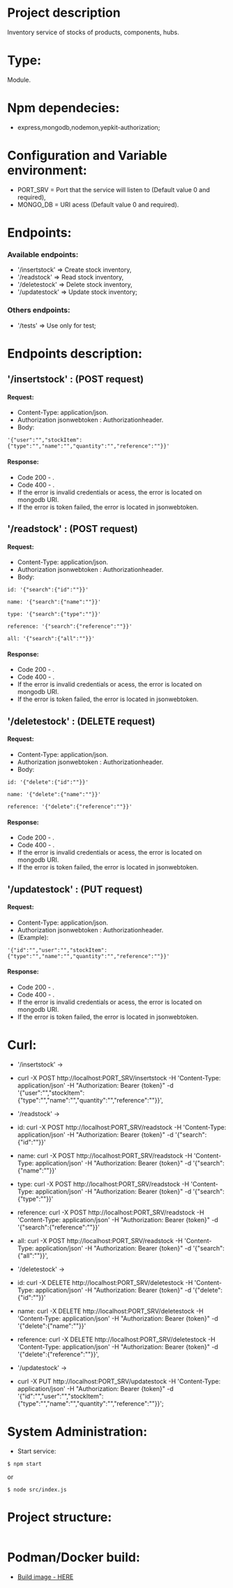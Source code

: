 # Project description
Inventory service of stocks of products, components, hubs.

# Type:
Module.

# Npm dependecies:
* express,mongodb,nodemon,yepkit-authorization;

# Configuration and Variable environment:
* PORT_SRV = Port that the service will listen to (Default value 0 and required),
* MONGO_DB = URI acess (Default value 0 and required).

# Endpoints:
### Available endpoints:
* '/insertstock' => Create stock inventory,
* '/readstock' => Read stock inventory,
* '/deletestock' => Delete stock inventory,
* '/updatestock' => Update stock inventory;

### Others endpoints:
* '/tests' => Use only for test;

# Endpoints description:
## '/insertstock' : (POST request)
#### Request:
* Content-Type: application/json.
* Authorization jsonwebtoken : Authorizationheader.
* Body:
```
'{"user":"","stockItem":{"type":"","name":"","quantity":"","reference":""}}'
```
####  Response:
* Code 200 - .
* Code 400 - .
* If the error is invalid credentials or acess, the error is located on mongodb URI.
* If the error is token failed, the error is located in jsonwebtoken.

## '/readstock' : (POST request)
#### Request:
* Content-Type: application/json.
* Authorization jsonwebtoken : Authorizationheader.
* Body:
```
id: '{"search":{"id":""}}'

name: '{"search":{"name":""}}'

type: '{"search":{"type":""}}'

reference: '{"search":{"reference":""}}'

all: '{"search":{"all":""}}'
```
#### Response:
* Code 200 - .
* Code 400 - .
* If the error is invalid credentials or acess, the error is located on mongodb URI.
* If the error is token failed, the error is located in jsonwebtoken.

## '/deletestock' : (DELETE request)
#### Request:
* Content-Type: application/json.
* Authorization jsonwebtoken : Authorizationheader.
* Body:
```
id: '{"delete":{"id":""}}'

name: '{"delete":{"name":""}}'

reference: '{"delete":{"reference":""}}'
```
#### Response:
* Code 200 - .
* Code 400 - .
* If the error is invalid credentials or acess, the error is located on mongodb URI.
* If the error is token failed, the error is located in jsonwebtoken.

## '/updatestock' : (PUT request)
#### Request:
* Content-Type: application/json.
* Authorization jsonwebtoken : Authorizationheader.
* (Example):
```
'{"id":"","user":"","stockItem":{"type":"","name":"","quantity":"","reference":""}}'
```
#### Response:
* Code 200 - .
* Code 400 - .
* If the error is invalid credentials or acess, the error is located on mongodb URI.
* If the error is token failed, the error is located in jsonwebtoken.

# Curl:
* '/insertstock' -> 
- curl -X POST http://localhost:PORT_SRV/insertstock -H 'Content-Type: application/json' -H "Authorization: Bearer {token}" -d '{"user":"","stockItem":{"type":"","name":"","quantity":"","reference":""}}',
* '/readstock' -> 
- id: curl -X POST http://localhost:PORT_SRV/readstock -H 'Content-Type: application/json' -H "Authorization: Bearer {token}" -d '{"search":{"id":""}}'

- name: curl -X POST http://localhost:PORT_SRV/readstock -H 'Content-Type: application/json' -H "Authorization: Bearer {token}" -d '{"search":{"name":""}}'

- type: curl -X POST http://localhost:PORT_SRV/readstock -H 'Content-Type: application/json' -H "Authorization: Bearer {token}" -d '{"search":{"type":""}}'

- reference: curl -X POST http://localhost:PORT_SRV/readstock -H 'Content-Type: application/json' -H "Authorization: Bearer {token}" -d '{"search":{"reference":""}}'

- all: curl -X POST http://localhost:PORT_SRV/readstock -H 'Content-Type: application/json' -H "Authorization: Bearer {token}" -d '{"search":{"all":""}}',
* '/deletestock' -> 
- id: curl -X DELETE http://localhost:PORT_SRV/deletestock -H 'Content-Type: application/json' -H "Authorization: Bearer {token}" -d '{"delete":{"id":""}}'

- name: curl -X DELETE http://localhost:PORT_SRV/deletestock -H 'Content-Type: application/json' -H "Authorization: Bearer {token}" -d '{"delete":{"name":""}}'

- reference: curl -X DELETE http://localhost:PORT_SRV/deletestock -H 'Content-Type: application/json' -H "Authorization: Bearer {token}" -d '{"delete":{"reference":""}}',
* '/updatestock' -> 
- curl -X PUT http://localhost:PORT_SRV/updatestock -H 'Content-Type: application/json' -H "Authorization: Bearer {token}" -d '{"id":"","user":"","stockItem":{"type":"","name":"","quantity":"","reference":""}}';

# System Administration:
* Start service:
```
$ npm start
```
or
```
$ node src/index.js
```
# Project structure:
```

```

# Podman/Docker build:
* [Build image - HERE]()
